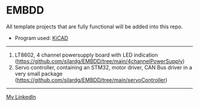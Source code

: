 # EMBDD
All template projects that are fully functional will be added into this repo.
- Program used: [KiCAD](https://www.kicad.org/)
---
1. LT8602, 4 channel powersupply board with LED indication (https://github.com/silardg/EMBDD/tree/main/4channelPowerSupply)
2. Servo controller, containing an STM32, motor driver, CAN Bus driver in a very small package (https://github.com/silardg/EMBDD/tree/main/servoController)
---
[My LinkedIn](https://www.linkedin.com/in/silard-gal/)

